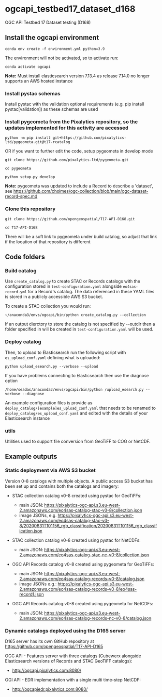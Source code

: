 # ogcapi_testbed17_dataset_d168
OGC API Testbed 17 Dataset testing (D168)

## Install the ogcapi environment

`conda env create -f environment.yml python=3.9`

The environment will not be activated, so to activate run:

`conda activate ogcapi`

<b>Note:</b> Must install elasticsearch version 7.13.4 as release 7.14.0 no longer supports an AWS hosted instance

### Install pystac schemas

Install pystac with the validation optional requirements (e.g. pip install pystac[validation]) as these schemas are used

### Install pygeometa from the Pixalytics repository, so the updates implemented for this activity are accessed

`python -m pip install git+https://github.com/pixalytics-ltd/pygeometa.git@t17-rcatalog`

OR if you want to further edit the code, setup pygeometa in develop mode 

`git clone https://github.com/pixalytics-ltd/pygeometa.git`

`cd pygeometa`

`python setup.py develop`

<b>Note:</b> pygeometa was updated to include a Record to describe a 'dataset', see https://github.com/cholmes/ogc-collection/blob/main/ogc-dataset-record-spec.md 

### Clone this repository

`git clone https://github.com/opengeospatial/T17-API-D168.git`

`cd T17-API-D168`

There will be a soft link to pygeometa under build catalog, so adjust that link if the location of that repository is different 

## Code folders

### Build catalog

Use `create_catalog.py` to create STAC or Records catalogs with the configuration stored in `test-configuration.yaml` alongside `eo4sas-record.yml` for a Record's catalog. The data referenced in these YAML files is stored in a publicly accessible AWS S3 bucket.

To create a STAC collection you would run:

`~/anaconda3/envs/ogcapi/bin/python create_catalog.py --collection`

If an output dierctory to store the catalog is not specified by --outdir then a folder specified in  will be created in `test-configuration.yaml` will be used. 

### Deploy catalog

Then, to upload to Elasticsearch run the following script with `es_upload_conf.yaml` defining what is uploaded:

`python upload_esearch.py --verbose --upload`

If you have problems connecting to Elasticsearch then use the diagnose option

`/home/seadas/anaconda3/envs/ogcapi/bin/python /upload_esearch.py --verbose --diagnose`

An example configuration files is provide as
`deploy_catalog/[example]es_upload_conf.yaml` that needs to be renamed to `deploy_catalog/es_upload_conf.yaml` and edited with the details of your Elasticsearch instance

### utils

Utilities used to support file conversion from GeoTiFF to COG or NetCDF.

## Example outputs

### Static deployment via AWS S3 bucket

Version 0-8 catalogs with multiple objects. A public access S3 bucket has been set up and contains both the catalogs and imagery:

* STAC collection catalog v0-8 created using pystac for GeoTiFFs:
  * main JSON: https://pixalytics-ogc-api.s3.eu-west-2.amazonaws.com/eo4sas-catalog-stac-v0-8/collection.json
  * image JSONs, e.g. https://pixalytics-ogc-api.s3.eu-west-2.amazonaws.com/eo4sas-catalog-stac-v0-8/20200831T101156_rgb_classification/20200831T101156_rgb_classification.json

* STAC collection catalog v0-8 created using pystac for NetCDFs:
  * main JSON: https://pixalytics-ogc-api.s3.eu-west-2.amazonaws.com/eo4sas-catalog-stac-nc-v0-8/collection.json

* OGC API Records catalog v0-8 created using pygeometa for GeoTiFFs:
  * main JSON: https://pixalytics-ogc-api.s3.eu-west-2.amazonaws.com/eo4sas-catalog-records-v0-8/catalog.json
  * image JSONs e.g.: https://pixalytics-ogc-api.s3.eu-west-2.amazonaws.com/eo4sas-catalog-records-v0-8/eo4sas-record1.json

* OGC API Records catalog v0-8 created using pygeometa for NetCDFs:
  * main JSON: https://pixalytics-ogc-api.s3.eu-west-2.amazonaws.com/eo4sas-catalog-records-nc-v0-8/catalog.json

### Dynamic catalogs deployed using the D165 server

D165 server has its own GitHub repository at https://github.com/opengeospatial/T17-API-D165

OGC API - Features server with three catalogs (Cubewerx alongside Elasticsearch versions of Records and STAC GeoTiFF catalogs):
* http://ogcapi.pixalytics.com:8080/

OGI API - EDR implementation with a single multi time-step NetCDF:
* http://ogcapiedr.pixalytics.com:8080/
